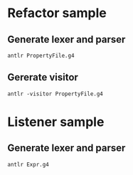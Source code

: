 # Refactor sample
## Generate lexer and parser
```shell
antlr PropertyFile.g4 
```

## Gererate visitor
```shell
antlr -visitor PropertyFile.g4 
```

# Listener sample
## Generate lexer and parser
```shell
antlr Expr.g4 
```

